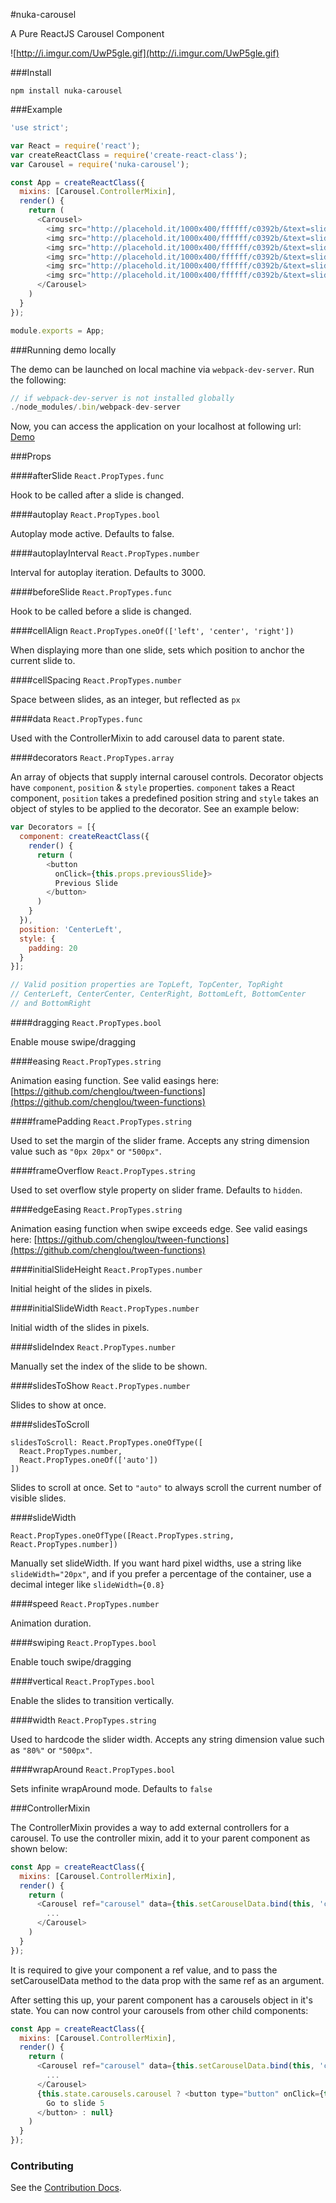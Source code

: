 #nuka-carousel

A Pure ReactJS Carousel Component

![http://i.imgur.com/UwP5gle.gif](http://i.imgur.com/UwP5gle.gif)

###Install

```
npm install nuka-carousel
```

###Example
```javascript
'use strict';

var React = require('react');
var createReactClass = require('create-react-class');
var Carousel = require('nuka-carousel');

const App = createReactClass({
  mixins: [Carousel.ControllerMixin],
  render() {
    return (
      <Carousel>
        <img src="http://placehold.it/1000x400/ffffff/c0392b/&text=slide1"/>
        <img src="http://placehold.it/1000x400/ffffff/c0392b/&text=slide2"/>
        <img src="http://placehold.it/1000x400/ffffff/c0392b/&text=slide3"/>
        <img src="http://placehold.it/1000x400/ffffff/c0392b/&text=slide4"/>
        <img src="http://placehold.it/1000x400/ffffff/c0392b/&text=slide5"/>
        <img src="http://placehold.it/1000x400/ffffff/c0392b/&text=slide6"/>
      </Carousel>
    )
  }
});

module.exports = App;
```

###Running demo locally

The demo can be launched on local machine via `webpack-dev-server`. Run the following:

```javascript
// if webpack-dev-server is not installed globally
./node_modules/.bin/webpack-dev-server

```
Now, you can access the application on  your localhost at following url: <a href="http://localhost:8080/demo" target="_blank">Demo</a>

###Props

####afterSlide
`React.PropTypes.func`

Hook to be called after a slide is changed.

####autoplay
`React.PropTypes.bool`

Autoplay mode active. Defaults to false.

####autoplayInterval
`React.PropTypes.number`

Interval for autoplay iteration. Defaults to 3000.

####beforeSlide
`React.PropTypes.func`

Hook to be called before a slide is changed.

####cellAlign
`React.PropTypes.oneOf(['left', 'center', 'right'])`

When displaying more than one slide, sets which position to anchor the current slide to.

####cellSpacing
`React.PropTypes.number`

Space between slides, as an integer, but reflected as `px`

####data
`React.PropTypes.func`

Used with the ControllerMixin to add carousel data to parent state.

####decorators
`React.PropTypes.array`

An array of objects that supply internal carousel controls.
Decorator objects have `component`, `position` & `style` properties. `component` takes a React component, `position` takes a predefined position string and `style` takes an object of styles to be applied to the decorator. See an example below:

```javascript
var Decorators = [{
  component: createReactClass({
    render() {
      return (
        <button
          onClick={this.props.previousSlide}>
          Previous Slide
        </button>
      )
    }
  }),
  position: 'CenterLeft',
  style: {
    padding: 20
  }
}];

// Valid position properties are TopLeft, TopCenter, TopRight
// CenterLeft, CenterCenter, CenterRight, BottomLeft, BottomCenter
// and BottomRight
```

####dragging
`React.PropTypes.bool`

Enable mouse swipe/dragging

####easing
`React.PropTypes.string`

Animation easing function. See valid easings here: [https://github.com/chenglou/tween-functions](https://github.com/chenglou/tween-functions)

####framePadding
`React.PropTypes.string`

Used to set the margin of the slider frame. Accepts any string dimension value such as `"0px 20px"` or `"500px"`.

####frameOverflow
`React.PropTypes.string`

Used to set overflow style property on slider frame. Defaults to `hidden`.

####edgeEasing
`React.PropTypes.string`

Animation easing function when swipe exceeds edge. See valid easings here: [https://github.com/chenglou/tween-functions](https://github.com/chenglou/tween-functions)

####initialSlideHeight
`React.PropTypes.number`

Initial height of the slides in pixels.

####initialSlideWidth
`React.PropTypes.number`

Initial width of the slides in pixels.

####slideIndex
`React.PropTypes.number`

Manually set the index of the slide to be shown.

####slidesToShow
`React.PropTypes.number`

Slides to show at once.

####slidesToScroll
```
slidesToScroll: React.PropTypes.oneOfType([
  React.PropTypes.number,
  React.PropTypes.oneOf(['auto'])
])
```

Slides to scroll at once. Set to `"auto"` to always scroll the current number of visible slides.

####slideWidth

`React.PropTypes.oneOfType([React.PropTypes.string, React.PropTypes.number])`

Manually set slideWidth. If you want hard pixel widths, use a string like `slideWidth="20px"`, and if you prefer a percentage of the container, use a decimal integer like `slideWidth={0.8}`

####speed
`React.PropTypes.number`

Animation duration.

####swiping
`React.PropTypes.bool`

Enable touch swipe/dragging

####vertical
`React.PropTypes.bool`

Enable the slides to transition vertically.

####width
`React.PropTypes.string`

Used to hardcode the slider width. Accepts any string dimension value such as `"80%"` or `"500px"`.

####wrapAround
`React.PropTypes.bool`

Sets infinite wrapAround mode. Defaults to `false`

###ControllerMixin

The ControllerMixin provides a way to add external controllers for a carousel. To use the controller mixin, add it to your parent component as shown below:

```javascript
const App = createReactClass({
  mixins: [Carousel.ControllerMixin],
  render() {
    return (
      <Carousel ref="carousel" data={this.setCarouselData.bind(this, 'carousel')}>
        ...
      </Carousel>
    )
  }
});
```

It is required to give your component a ref value, and to pass the setCarouselData method to the data prop with the same ref as an argument.

After setting this up, your parent component has a carousels object in it's state. You can now control your carousels from other child components:

```javascript
const App = createReactClass({
  mixins: [Carousel.ControllerMixin],
  render() {
    return (
      <Carousel ref="carousel" data={this.setCarouselData.bind(this, 'carousel')}>
        ...
      </Carousel>
      {this.state.carousels.carousel ? <button type="button" onClick={this.state.carousels.carousel.goToSlide.bind(null,4)}>
        Go to slide 5
      </button> : null}
    )
  }
});

```

### Contributing

See the [Contribution Docs](CONTRIBUTING.md).
